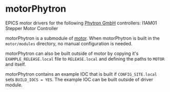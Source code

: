# motorPhytron
EPICS motor drivers for the following [Phytron GmbH](https://www.phytron.eu/) controllers: I1AM01 Stepper Motor Controller

motorPhytron is a submodule of [motor](https://github.com/epics-modules/motor).  When motorPhytron is built in the ``motor/modules`` directory, no manual configuration is needed.

motorPhytron can also be built outside of motor by copying it's ``EXAMPLE_RELEASE.local`` file to ``RELEASE.local`` and defining the paths to ``MOTOR`` and itself.

motorPhytron contains an example IOC that is built if ``CONFIG_SITE.local`` sets ``BUILD_IOCS = YES``.  The example IOC can be built outside of driver module.
